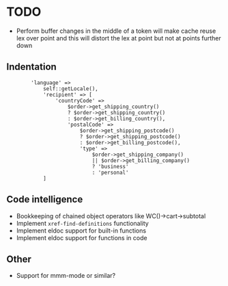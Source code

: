 # TODO

* Perform buffer changes in the middle of a token will make cache reuse lex over point and this will distort the lex at point but not at points further down

## Indentation

            'language' =>
                self::getLocale(),
                'recipient' => [
                    'countryCode' =>
                        $order->get_shipping_country()
                        ? $order->get_shipping_country()
                        : $order->get_billing_country(),
                        'postalCode' =>
                            $order->get_shipping_postcode()
                            ? $order->get_shipping_postcode()
                            : $order->get_billing_postcode(),
                            'type' =>
                                $order->get_shipping_company()
                                || $order->get_billing_company()
                                ? 'business'
                                : 'personal'
                ]


## Code intelligence

* Bookkeeping of chained object operators like WC()->cart->subtotal
* Implement `xref-find-definitions` functionality
* Implement eldoc support for built-in functions
* Implement eldoc support for functions in code

## Other

* Support for mmm-mode or similar?
